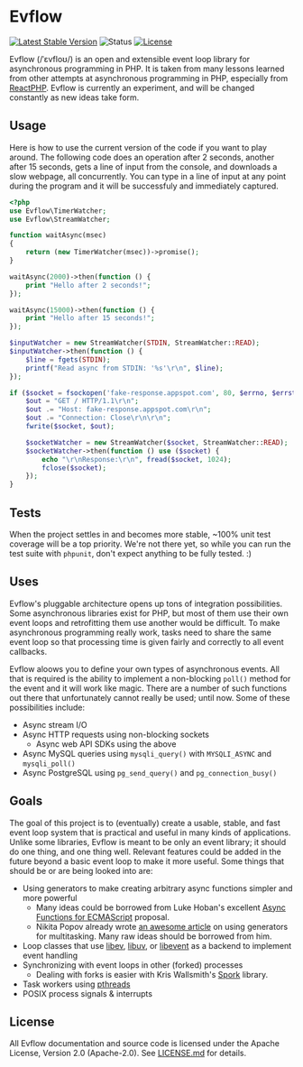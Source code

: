 # Evflow
[![Latest Stable Version](http://img.shields.io/packagist/v/evflow/evflow.svg?style=flat)](https://packagist.org/packages/evflow/evflow)
![Status](http://img.shields.io/badge/status-awesome-blue.svg?style=flat)
[![License](http://img.shields.io/packagist/l/evflow/evflow.svg?style=flat)](http://www.apache.org/licenses/LICENSE-2.0)

Evflow (/ˈɛvfloʊ/) is an open and extensible event loop library for asynchronous programming in PHP. It is taken from many lessons learned from other attempts at asynchronous programming in PHP, especially from [ReactPHP](http://reactphp.org). Evflow is currently an experiment, and will be changed constantly as new ideas take form.

## Usage
Here is how to use the current version of the code if you want to play around. The following code does an operation after 2 seconds, another after 15 seconds, gets a line of input from the console, and downloads a slow webpage, all concurrently. You can type in a line of input at any point during the program and it will be successfuly and immediately captured.

```php
<?php
use Evflow\TimerWatcher;
use Evflow\StreamWatcher;

function waitAsync(msec)
{
    return (new TimerWatcher(msec))->promise();
}

waitAsync(2000)->then(function () {
    print "Hello after 2 seconds!";
});

waitAsync(15000)->then(function () {
    print "Hello after 15 seconds!";
});

$inputWatcher = new StreamWatcher(STDIN, StreamWatcher::READ);
$inputWatcher->then(function () {
    $line = fgets(STDIN);
    printf("Read async from STDIN: '%s'\r\n", $line);
});

if ($socket = fsockopen('fake-response.appspot.com', 80, $errno, $errstr, 30)) {
    $out = "GET / HTTP/1.1\r\n";
    $out .= "Host: fake-response.appspot.com\r\n";
    $out .= "Connection: Close\r\n\r\n";
    fwrite($socket, $out);

    $socketWatcher = new StreamWatcher($socket, StreamWatcher::READ);
    $socketWatcher->then(function () use ($socket) {
        echo "\r\nResponse:\r\n", fread($socket, 1024);
        fclose($socket);
    });
}
```

## Tests
When the project settles in and becomes more stable, ~100% unit test coverage will be a top priority. We're not there yet, so while you can run the test suite with `phpunit`, don't expect anything to be fully tested. :)

## Uses
Evflow's pluggable architecture opens up tons of integration possibilities. Some asynchronous libraries exist for PHP, but most of them use their own event loops and retrofitting them use another would be difficult. To make asynchronous programming really work, tasks need to share the same event loop so that processing time is given fairly and correctly to all event callbacks.

Evflow aloows you to define your own types of asynchronous events. All that is required is the ability to implement a non-blocking `poll()` method for the event and it will work like magic. There are a number of such functions out there that unfortunately cannot really be used; until now. Some of these possibilities include:

- Async stream I/O
- Async HTTP requests using non-blocking sockets
    + Async web API SDKs using the above
- Async MySQL queries using `mysqli_query()` with `MYSQLI_ASYNC` and `mysqli_poll()`
- Async PostgreSQL using `pg_send_query()` and `pg_connection_busy()`

## Goals
The goal of this project is to (eventually) create a usable, stable, and fast event loop system that is practical and useful in many kinds of applications. Unlike some libraries, Evflow is meant to be only an event library; it should do one thing, and one thing well. Relevant features could be added in the future beyond a basic event loop to make it more useful. Some things that should be or are being looked into are:

- Using generators to make creating arbitrary async functions simpler and more powerful
    + Many ideas could be borrowed from Luke Hoban's excellent [Async Functions for ECMAScript](http://github.com/lukehoban/ecmascript-asyncawait) proposal.
    + Nikita Popov already wrote [an awesome article](http://nikic.github.io/2012/12/22/Cooperative-multitasking-using-coroutines-in-PHP.html) on using generators for multitasking. Many raw ideas should be borrowed from him.
- Loop classes that use [libev](http://libev.schmorp.de), [libuv](https://github.com/joyent/libuv), or [libevent](http://libevent.org) as a backend to implement event handling
- Synchronizing with event loops in other (forked) processes
    + Dealing with forks is easier with Kris Wallsmith's [Spork](https://github.com/kriswallsmith/spork) library.
- Task workers using [pthreads](http://pthreads.org)
- POSIX process signals & interrupts

## License
All Evflow documentation and source code is licensed under the Apache License, Version 2.0 (Apache-2.0). See [LICENSE.md](LICENSE.md) for details.
